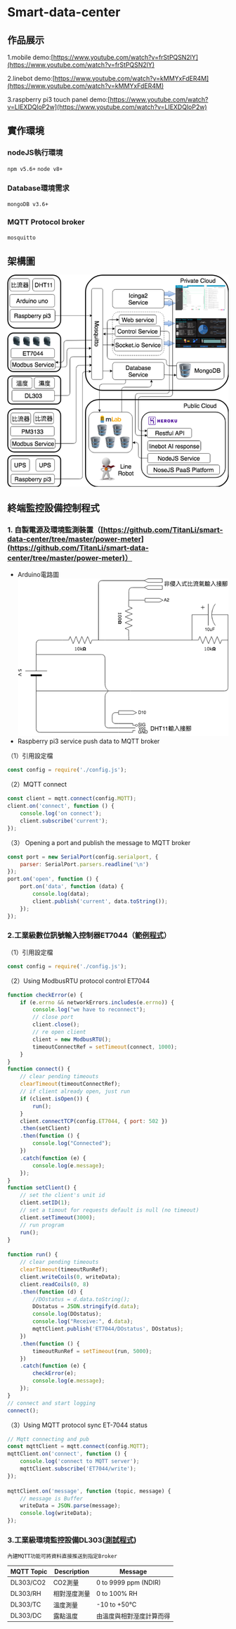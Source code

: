 # Smart-data-center

## 作品展示

1.mobile demo:[https://www.youtube.com/watch?v=frStPQSN2lY](https://www.youtube.com/watch?v=frStPQSN2lY)

2.linebot demo:[https://www.youtube.com/watch?v=kMMYxFdER4M](https://www.youtube.com/watch?v=kMMYxFdER4M)

3.raspberry pi3 touch panel demo:[https://www.youtube.com/watch?v=LIEXDQloP2w](https://www.youtube.com/watch?v=LIEXDQloP2w)

## 實作環境

### nodeJS執行環境

`npm v5.6+`
`node v8+`

### Database環境需求

`mongoDB v3.6+`

### MQTT Protocol broker

`mosquitto`

## 架構圖

![](https://github.com/TitanLi/smart-data-center/blob/master/picture/%E6%9E%B6%E6%A7%8B%E5%9C%96.png)

## 終端監控設備控制程式

### 1. 自製電源及環境監測裝置（[https://github.com/TitanLi/smart-data-center/tree/master/power-meter](https://github.com/TitanLi/smart-data-center/tree/master/power-meter)）

* Arduino電路圖
![](https://github.com/TitanLi/smart-data-center/blob/master/picture/power-meter.png)
* Raspberry pi3 service push data to MQTT broker

（1）引用設定檔
```javascript
const config = require('./config.js');
```
（2）MQTT connect
```javascript
const client = mqtt.connect(config.MQTT);
client.on('connect', function () {
    console.log('on connect');
    client.subscribe('current');
});
```
（3） Opening a port and publish the message to MQTT broker
```javascript
const port = new SerialPort(config.serialport, {
    parser: SerialPort.parsers.readline('\n')
});
port.on('open', function () {
    port.on('data', function (data) {
        console.log(data);
        client.publish('current', data.toString());
    });
});
```

### 2.工業級數位訊號輸入控制器ET7044（[範例程式](https://github.com/TitanLi/smart-data-center/tree/master/ET7044)）
（1）引用設定檔
```javascript
const config = require('./config.js');
```
（2）Using ModbusRTU protocol control ET7044
```javascript
function checkError(e) {
    if (e.errno && networkErrors.includes(e.errno)) {
        console.log("we have to reconnect");
        // close port
        client.close();
        // re open client
        client = new ModbusRTU();
        timeoutConnectRef = setTimeout(connect, 1000);
    }
}
function connect() {
    // clear pending timeouts
    clearTimeout(timeoutConnectRef);
    // if client already open, just run
    if (client.isOpen()) {
        run();
    }
    client.connectTCP(config.ET7044, { port: 502 })
    .then(setClient)
    .then(function () {
        console.log("Connected");
    })
    .catch(function (e) {
        console.log(e.message);
    });
}
function setClient() {
    // set the client's unit id
    client.setID(1);
    // set a timout for requests default is null (no timeout)
    client.setTimeout(3000);
    // run program
    run();
}

function run() {
    // clear pending timeouts
    clearTimeout(timeoutRunRef);
    client.writeCoils(0, writeData);
    client.readCoils(0, 8)
    .then(function (d) {
        //DOstatus = d.data.toString();
        DOstatus = JSON.stringify(d.data);
        console.log(DOstatus);
        console.log("Receive:", d.data);
        mqttClient.publish('ET7044/DOstatus', DOstatus);
    })
    .then(function () {
        timeoutRunRef = setTimeout(run, 5000);
    })
    .catch(function (e) {
        checkError(e);
        console.log(e.message);
    });
}
// connect and start logging
connect();
```

（3）Using MQTT protocol sync ET-7044 status
```javascript
// Mqtt connecting and pub
const mqttClient = mqtt.connect(config.MQTT);
mqttClient.on('connect', function () {
    console.log('connect to MQTT server');
    mqttClient.subscribe('ET7044/write');
});

mqttClient.on('message', function (topic, message) {
    // message is Buffer
    writeData = JSON.parse(message);
    console.log(writeData);
});
```

### 3.工業級環境監控設備DL303([測試程式](https://github.com/TitanLi/smart-data-center/tree/master/DL303))
`內建MQTT功能可將資料直接推送到指定Broker`

MQTT Topic    | Description  | Message |
--------------|--------------|---------|
DL303/CO2     |CO2測量        |0 to 9999 ppm (NDIR) |
DL303/RH      |相對溼度測量    |0 to 100% RH|
DL303/TC      |溫度測量       |-10 to +50°C|  
DL303/DC      |露點溫度       |由溫度與相對溼度計算而得|